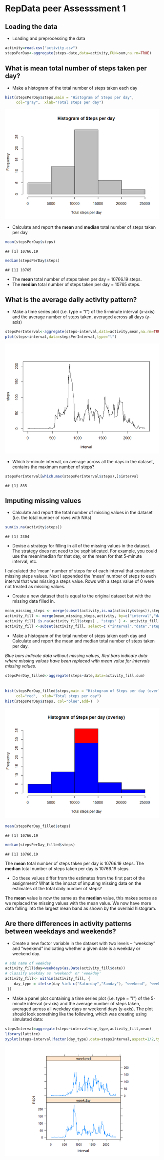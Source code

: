 RepData peer Assesssment 1
==========================

Loading the data
----------------

-   Loading and preprocessing the data

``` r
activity=read.csv("activity.csv")
stepsPerDay<-aggregate(steps~date,data=activity,FUN=sum,na.rm=TRUE)
```

What is mean total number of steps taken per day?
-------------------------------------------------

-   Make a histogram of the total number of steps taken each day

``` r
hist(stepsPerDay$steps,main = "Histogram of Steps per day",
     col="gray",  xlab="Total steps per day")
```

![](PA1_template_files/figure-markdown_github/unnamed-chunk-2-1.png)

-   Calculate and report the **mean** and **median** total number of steps taken per day

``` r
mean(stepsPerDay$steps)
```

    ## [1] 10766.19

``` r
median(stepsPerDay$steps)
```

    ## [1] 10765

-   The **mean** total number of steps taken per day = 10766.19 steps.
-   The **median** total number of steps taken per day = 10765 steps.

What is the average daily activity pattern?
-------------------------------------------

-   Make a time series plot (i.e. type = "l") of the 5-minute interval (x-axis) and the average number of steps taken, averaged across all days (y-axis)

``` r
stepsPerInterval<-aggregate(steps~interval,data=activity,mean,na.rm=TRUE)
plot(steps~interval,data=stepsPerInterval,type="l")
```

![](PA1_template_files/figure-markdown_github/unnamed-chunk-4-1.png)

-   Which 5-minute interval, on average across all the days in the dataset, contains the maximum number of steps?

``` r
stepsPerInterval[which.max(stepsPerInterval$steps),]$interval
```

    ## [1] 835

Imputing missing values
-----------------------

-   Calculate and report the total number of missing values in the dataset (i.e. the total number of rows with NAs)

``` r
sum(is.na(activity$steps))
```

    ## [1] 2304

-   Devise a strategy for filling in all of the missing values in the dataset. The strategy does not need to be sophisticated. For example, you could use the mean/median for that day, or the mean for that 5-minute interval, etc.

I calculated the 'mean' number of steps for of each interval that contained missing steps values. Next I appended the 'mean' number of steps to each interval that was missing a steps value. Rows with a steps value of 0 were not treated as missing values.

-   Create a new dataset that is equal to the original dataset but with the missing data filled in.

``` r
mean_missing_steps <- merge(subset(activity,is.na(activity$steps)),stepsPerInterval, by=c("interval"))
activity_fill <- merge(mean_missing_steps,activity, by=c("interval","date"), all=TRUE)
activity_fill[ is.na(activity_fill$steps) , "steps" ] <- activity_fill[is.na(activity_fill$steps) , "steps.y" ]
activity_fill <-subset(activity_fill, select=c ("interval","date","steps"))
```

-   Make a histogram of the total number of steps taken each day and Calculate and report the mean and median total number of steps taken per day.

*Blue bars indicate data without missing values, Red bars indicate data where missing values have been replaced with mean value for intervals missing values.*

``` r
stepsPerDay_filled<-aggregate(steps~date,data=activity_fill,sum)


hist(stepsPerDay_filled$steps,main = "Histogram of Steps per day (overlay)",
     col="red",  xlab="Total steps per day")
hist(stepsPerDay$steps, col="blue",add=T  )
```

![](PA1_template_files/figure-markdown_github/unnamed-chunk-8-1.png)

``` r
mean(stepsPerDay_filled$steps)
```

    ## [1] 10766.19

``` r
median(stepsPerDay_filled$steps)
```

    ## [1] 10766.19

The **mean** total number of steps taken per day is 10766.19 steps. The **median** total number of steps taken per day is 10766.19 steps.

-   Do these values differ from the estimates from the first part of the assignment? What is the impact of imputing missing data on the estimates of the total daily number of steps?

The **mean** value is now the same as the **median** value, this makes sense as we replaced the missing values with the mean value. We now have more data falling into the largest mean band as shown by the overlaid histogram.

Are there differences in activity patterns between weekdays and weekends?
-------------------------------------------------------------------------

-   Create a new factor variable in the dataset with two levels – “weekday” and “weekend” indicating whether a given date is a weekday or weekend day.

``` r
# add name of weekday
activity_fill$day=weekdays(as.Date(activity_fill$date))
# classify weekday as 'weekend' or 'weekday'
activity_fill<- within(activity_fill, {
    day_type = ifelse(day %in% c("Saturday","Sunday"), "weekend", "weekday")
 })
```

-   Make a panel plot containing a time series plot (i.e. type = "l") of the 5-minute interval (x-axis) and the average number of steps taken, averaged across all weekday days or weekend days (y-axis). The plot should look something like the following, which was creating using simulated data:

``` r
stepsInterval=aggregate(steps~interval+day_type,activity_fill,mean)
library(lattice)
xyplot(steps~interval|factor(day_type),data=stepsInterval,aspect=1/2,type="l")
```

![](PA1_template_files/figure-markdown_github/unnamed-chunk-10-1.png)
